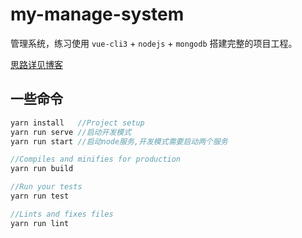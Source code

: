 # my-manage-system

管理系统，练习使用 `vue-cli3` + `nodejs` + `mongodb` 搭建完整的项目工程。

[思路详见博客](https://zzugbb.github.io/passages/vuecli+nodejs+mongodb/)

## 一些命令

```js
yarn install   //Project setup
yarn run serve //启动开发模式
yarn run start //启动node服务,开发模式需要启动两个服务

//Compiles and minifies for production
yarn run build

//Run your tests
yarn run test

//Lints and fixes files
yarn run lint
```